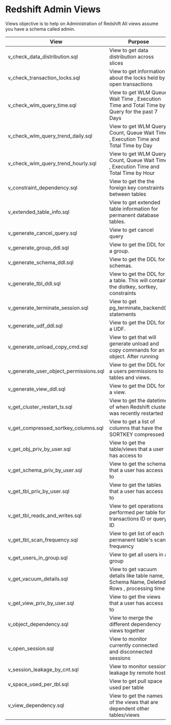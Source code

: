# Redshift Admin Views 
Views objective is to help on Administration of Redshift
All views assume you have a schema called admin.

| View | Purpose |
| ------------- | ------------- |
| v_check_data_distribution.sql |   View to get data distribution across slices | 
| v_check_transaction_locks.sql | View to get information about the locks held by open transactions |
| v_check_wlm_query_time.sql | View to get  WLM Queue Wait Time , Execution Time and Total Time by Query for the past 7 Days |
| v_check_wlm_query_trend_daily.sql | View to get  WLM Query Count, Queue Wait Time , Execution Time and Total Time by Day  |
| v_check_wlm_query_trend_hourly.sql | View to get  WLM Query Count, Queue Wait Time , Execution Time and Total Time by Hour |
| v_constraint_dependency.sql |   View to get the the foreign key constraints between tables | 
| v_extended_table_info.sql| View to get extended table information for permanent database tables.
| v_generate_cancel_query.sql | View to get cancel query |
| v_generate_group_ddl.sql |   View to get the DDL for a group. | 
| v_generate_schema_ddl.sql |   View to get the DDL for schemas. | 
| v_generate_tbl_ddl.sql | View to get the DDL for a table.  This will contain the distkey, sortkey, constraints |
| v_generate_terminate_session.sql | View to get pg_terminate_backend() statements |
| v_generate_udf_ddl.sql | View to get the DDL for a UDF.
| v_generate_unload_copy_cmd.sql |   View to get that will generate unload and copy commands for an object.  After running | 
| v_generate_user_object_permissions.sql |   View to get the DDL for a users permissions to tables and views. | 
| v_generate_view_ddl.sql |   View to get the DDL for a view. | 
| v_get_cluster_restart_ts.sql | View to get the datetime of when Redshift cluster was recently restarted |
| v_get_compressed_sortkey_columns.sql | View to get a list of columns that have the SORTKEY compressed |
| v_get_obj_priv_by_user.sql |   View to get the table/views that a user has access to | 
| v_get_schema_priv_by_user.sql |   View to get the schema that a user has access to | 
| v_get_tbl_priv_by_user.sql |   View to get the tables that a user has access to | 
| v_get_tbl_reads_and_writes.sql | View to get operations performed per table for transactions ID or query ID |
| v_get_tbl_scan_frequency.sql |   View to get list of each permanent table's scan frequency | 
| v_get_users_in_group.sql |   View to get all users in a group | 
| v_get_vacuum_details.sql | View to get vacuum details like table name, Schema Name, Deleted Rows , processing time |
| v_get_view_priv_by_user.sql |   View to get the views that a user has access to | 
| v_object_dependency.sql |   View to merge the different dependency views together | 
| v_open_session.sql |   View to monitor currently connected and disconnected sessions | 
| v_session_leakage_by_cnt.sql |   View to monitor session leakage by remote host |   
| v_space_used_per_tbl.sql |   View to get pull space used per table | 
| v_view_dependency.sql |   View to get the names of the views that are dependent other tables/views |
